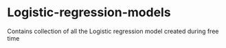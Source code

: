 # Logistic-regression-models
Contains collection of all the Logistic regression model created during free time
